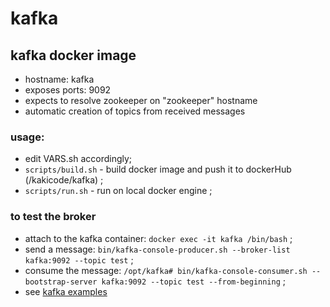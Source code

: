 # kafka
## kafka docker image

- hostname: kafka
- exposes ports: 9092
- expects to resolve zookeeper on "zookeeper" hostname
- automatic creation of topics from received messages

### usage:

- edit VARS.sh accordingly;
- ``` scripts/build.sh ``` - build docker image and push it to dockerHub (/kakicode/kafka) ; 
- ``` scripts/run.sh ``` - run on local docker engine ;

### to test the broker

- attach to the kafka container: ``` docker exec -it kafka /bin/bash ``` ;
- send a message: ``` bin/kafka-console-producer.sh --broker-list kafka:9092 --topic test ``` ;
- consume the message: ``` /opt/kafka# bin/kafka-console-consumer.sh --bootstrap-server kafka:9092 --topic test --from-beginning ``` ;
- see [kafka examples](https://kafka.apache.org/quickstart)




